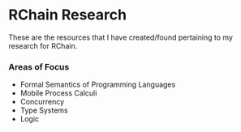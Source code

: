 # RChain Research

These are the resources that I have created/found pertaining to my research for RChain.

### Areas of Focus
* Formal Semantics of Programming Languages
* Mobile Process Calculi
* Concurrency
* Type Systems
* Logic

